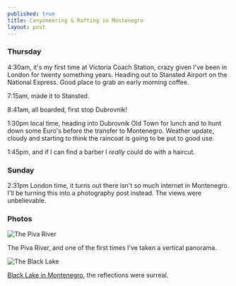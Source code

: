 ```yaml
---
published: true
title: Canyoneering & Rafting in Montenegro
layout: post
---
```


### Thursday

4:30am, it's my first time at Victoria Coach Station, crazy given I've been in London for twenty something years. Heading out to Stansted Airport on the National Express. Good place to grab an early morning coffee.

7:15am, made it to Stansted.

8:41am, all boarded, first stop Dubrovnik!

1:30pm local time, heading into Dubrovnik Old Town for lunch and to hunt down some Euro's before the transfer to Montenegro. Weather update, cloudy and starting to think the raincoat is going to be put to good use.

1:45pm, and if I can find a barber I _really_ could do with a haircut.

### Sunday

2:31pm London time, it turns out there isn't so much internet in Montenegro. I'll be turning this into a photography post instead. The views were unbelievable.

### Photos

![The Piva River](https://www.ft.com/__origami/service/image/v2/images/raw/https%3A%2F%2Flh3.googleusercontent.com%2F67-Kv8Sb81sTNFLmIbRt0xJ66yG_qcNvvZOow2gcKn6hLbOLWNsep9BsKI3Z3rEFltRGLrI4lqyzFQ0MOTHZUeFNG6FDJLZiGOTxvWPaGi40pLkv1hFij6Bq2iF54LzmoghVfYW4NNLqnOcMSLtJlPJcUGx2uWH0HY2Icf31gqiGH04dfc_okxBAVUnXnWoXYAu9XWkQhL0_PhAYcHcqwNZxiu0nt9JfaajdFXPP9Cka8txL1BZhlaEVViTxnv4atiEPkrAb4cG0J3xDgG9hfOOwpqSmDn5r1dkzZxmQMsz7Xd_a_XdORSktEg_6oTmkaaus2gUDRXgP0ufZkeBtlaavpuU61zObu61cIRBykWNz-AEa4vSWfyR0NOkwD7akZAcCtq2M8un6SFW5PWDcOrhC5o2xK5G3X6wQzktc6uaN6kATMdyE9ejw3tp2RLtHlgpKOqWLU6aVQtGhfVXm4ZIJ9d_USwv0En4sbrBOjNAHmPwgyy43UH1NyNZAtIsSXmG4Sn8WxI6E6huSlyYUDpUgDxG6irwo9FdO3vw_FEfiGF8nA7Ukck0b4kKrrc7-2eYj-di1stjO1S_dQTx-ztdqPkasyu-LjdJ0uobC%3Dw2048?source=uncomplicated.systems&width=1024)

The Piva River, and one of the first times I've taken a vertical panorama.

![The Black Lake](https://www.ft.com/__origami/service/image/v2/images/raw/https%3A%2F%2Flh3.googleusercontent.com%2FPqHG4i-f3zt1u1McdppC6GbPAPn6i54JrDNuKNOK5tAdX8k4d_yAh5mOL1zuuSswTRI2qKSoeTuy8Nt-9-FdYLVq3tzlGEYzc-P1LksIGWSM153h7LkGApyhpvZF9DyC966ua0L5gatSbkHQ_Q0qktCXJiODFG7BNL3iaiVizBlDxpfhzNaDZ0_2mgY2dDfFB9wzD8dQZ1BekQjI7Bq-v4-v3AIJs89NTmrSOdwdO6Oi341xmn8170NBMaQsysfxgzDaCeckSqIcYGaq1OquqVGMV4qSmmHYtWJBotH6EWliZqZ1m-QJeBoSqh8AennApegah4HPDttNhsqdEKirvj_8xyU5iwX0Am_5CBo1Snw6olbRG68vKiXWkt0T9ZGLnwo4GttKB-SYTFhqD87c46Gw6H9i5UiYhJ27YV1ioqL2N58St89cI5AGDCXuBXjpdFG-VnhI3tL7ejSQklUT9R3CLGfZjJ7ZLO38VU38mmfZepzAFyXq6gbWEauBRkKUhr-RMWu-9ElkXwEwtx57geVUqmoKxzjcY_0IqY6fVrlIHL_qKnctEjD52YAYTAjUaOHT1grp9p9as8E88MSbKu0OCoSkGX3apRnQknT_%3Dw2048?source=uncomplicated.systems&width=1024)

[Black Lake in Montenegro](https://en.wikipedia.org/wiki/Black_Lake_(Montenegro)), the reflections were surreal.
